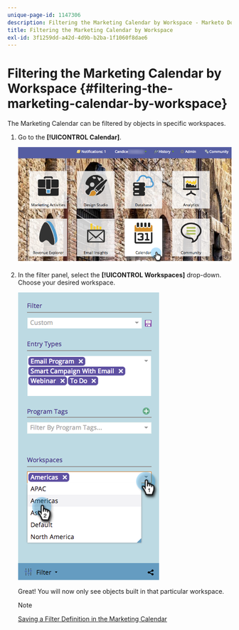 ```yaml
---
unique-page-id: 1147306
description: Filtering the Marketing Calendar by Workspace - Marketo Docs - Product Documentation
title: Filtering the Marketing Calendar by Workspace
exl-id: 3f1259dd-a42d-4d9b-b2ba-1f1060f8dae6
---
```

# Filtering the Marketing Calendar by Workspace {#filtering-the-marketing-calendar-by-workspace}

The Marketing Calendar can be filtered by objects in specific workspaces.

1. Go to the **[!UICONTROL Calendar]**.

   ![](assets/2017-05-10-15-30-47-1.png)

1. In the filter panel, select the **[!UICONTROL Workspaces]** drop-down. Choose your desired workspace.

   ![](assets/image2014-9-24-11-3a34-3a6.png)

   Great! You will now only see objects built in that particular workspace.

   >[!NOTE]
   >
   >[Saving a Filter Definition in the Marketing Calendar](/help/marketo/product-docs/core-marketo-concepts/marketing-calendar/working-with-the-calendar/saving-a-filter-definition-in-the-marketing-calendar.md)
